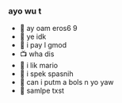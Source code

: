 ### ayo wu t

- 🍕 ay oam eros6 9
- 🍦 ye idk
- 💺 i pay l gmod
- 📺 wha dis
- 💬 i lik mario
- 🐤 i spek spasnih
- 👖 can i putm a bols n yo yaw
- 🍝 samlpe txst
